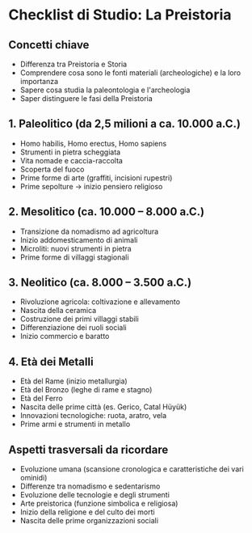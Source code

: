 # Checklist di Studio: La Preistoria

## Concetti chiave

- Differenza tra Preistoria e Storia
- Comprendere cosa sono le fonti materiali (archeologiche) e la loro importanza
- Sapere cosa studia la paleontologia e l'archeologia
- Saper distinguere le fasi della Preistoria

## 1. Paleolitico (da 2,5 milioni a ca. 10.000 a.C.)

- Homo habilis, Homo erectus, Homo sapiens
- Strumenti in pietra scheggiata
- Vita nomade e caccia-raccolta
- Scoperta del fuoco
- Prime forme di arte (graffiti, incisioni rupestri)
- Prime sepolture → inizio pensiero religioso

## 2. Mesolitico (ca. 10.000 – 8.000 a.C.)

- Transizione da nomadismo ad agricoltura
- Inizio addomesticamento di animali
- Microliti: nuovi strumenti in pietra
- Prime forme di villaggi stagionali

## 3. Neolitico (ca. 8.000 – 3.500 a.C.)

- Rivoluzione agricola: coltivazione e allevamento
- Nascita della ceramica
- Costruzione dei primi villaggi stabili
- Differenziazione dei ruoli sociali
- Inizio commercio e baratto

## 4. Età dei Metalli

- Età del Rame (inizio metallurgia)
- Età del Bronzo (leghe di rame e stagno)
- Età del Ferro
- Nascita delle prime città (es. Gerico, Catal Hüyük)
- Innovazioni tecnologiche: ruota, aratro, vela
- Prime armi e strumenti in metallo

## Aspetti trasversali da ricordare

- Evoluzione umana (scansione cronologica e caratteristiche dei vari ominidi)
- Differenze tra nomadismo e sedentarismo
- Evoluzione delle tecnologie e degli strumenti
- Arte preistorica (funzione simbolica e religiosa)
- Inizio della religione e del culto dei morti
- Nascita delle prime organizzazioni sociali
